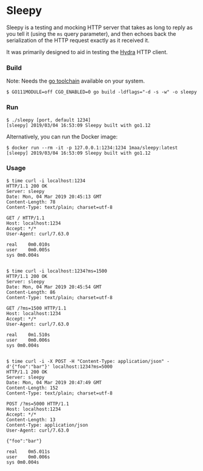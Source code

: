 # Sleepy

Sleepy is a testing and mocking HTTP server that takes as long to reply as you tell it (using the `ms` query parameter),
and then echoes back the serialization of the HTTP request exactly as it received it.

It was primarily designed to aid in testing the [Hydra](https://gitlab.com/1ma/hydra) HTTP client.


### Build

Note: Needs the [go toolchain](https://golang.org/dl/) available on your system.

```
$ GO111MODULE=off CGO_ENABLED=0 go build -ldflags="-d -s -w" -o sleepy
```


### Run

```
$ ./sleepy [port, default 1234]
[sleepy] 2019/03/04 16:53:09 Sleepy built with go1.12
```

Alternatively, you can run the Docker image:

```
$ docker run --rm -it -p 127.0.0.1:1234:1234 1maa/sleepy:latest
[sleepy] 2019/03/04 16:53:09 Sleepy built with go1.12
```


### Usage

```
$ time curl -i localhost:1234
HTTP/1.1 200 OK
Server: sleepy
Date: Mon, 04 Mar 2019 20:45:13 GMT
Content-Length: 78
Content-Type: text/plain; charset=utf-8

GET / HTTP/1.1
Host: localhost:1234
Accept: */*
User-Agent: curl/7.63.0

real	0m0.010s
user	0m0.005s
sys	0m0.004s


$ time curl -i localhost:1234?ms=1500
HTTP/1.1 200 OK
Server: sleepy
Date: Mon, 04 Mar 2019 20:45:54 GMT
Content-Length: 86
Content-Type: text/plain; charset=utf-8

GET /?ms=1500 HTTP/1.1
Host: localhost:1234
Accept: */*
User-Agent: curl/7.63.0

real	0m1.510s
user	0m0.006s
sys	0m0.004s


$ time curl -i -X POST -H "Content-Type: application/json" -d'{"foo":"bar"}' localhost:1234?ms=5000
HTTP/1.1 200 OK
Server: sleepy
Date: Mon, 04 Mar 2019 20:47:49 GMT
Content-Length: 152
Content-Type: text/plain; charset=utf-8

POST /?ms=5000 HTTP/1.1
Host: localhost:1234
Accept: */*
Content-Length: 13
Content-Type: application/json
User-Agent: curl/7.63.0

{"foo":"bar"}

real	0m5.011s
user	0m0.006s
sys	0m0.004s
```
